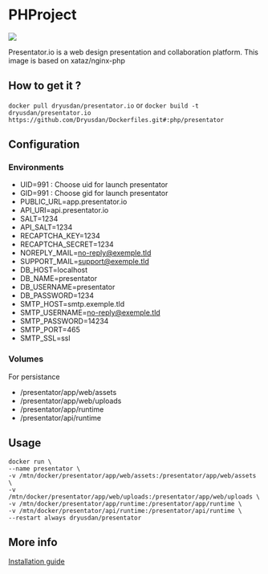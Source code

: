 # PHProject

[![](https://images.microbadger.com/badges/image/dryusdan/presentator.io.svg)](https://microbadger.com/images/dryusdan/presentator.io "Get your own image badge on microbadger.com")

Presentator.io is a web design presentation and collaboration platform. This image is based on xataz/nginx-php

## How to get it ?

`docker pull dryusdan/presentator.io`
or
`docker build -t dryusdan/presentator.io https://github.com/Dryusdan/Dockerfiles.git#:php/presentator`

## Configuration

### Environments

- UID=991 : Choose uid for launch presentator
- GID=991 : Choose gid for launch presentator
- PUBLIC_URL=app.presentator.io
- API_URI=api.presentator.io
- SALT=1234 
- API_SALT=1234 
- RECAPTCHA_KEY=1234 
- RECAPTCHA_SECRET=1234 
- NOREPLY_MAIL=no-reply@exemple.tld 
- SUPPORT_MAIL=support@exemple.tld 
- DB_HOST=localhost 
- DB_NAME=presentator 
- DB_USERNAME=presentator 
- DB_PASSWORD=1234 
- SMTP_HOST=smtp.exemple.tld 
- SMTP_USERNAME=no-reply@exemple.tld 
- SMTP_PASSWORD=14234 
- SMTP_PORT=465 
- SMTP_SSL=ssl


### Volumes
For persistance
- /presentator/app/web/assets 
- /presentator/app/web/uploads 
- /presentator/app/runtime 
- /presentator/api/runtime 

## Usage
```
docker run \
--name presentator \
-v /mtn/docker/presentator/app/web/assets:/presentator/app/web/assets \
-v /mtn/docker/presentator/app/web/uploads:/presentator/app/web/uploads \
-v /mtn/docker/presentator/app/runtime:/presentator/app/runtime \
-v /mtn/docker/presentator/api/runtime:/presentator/api/runtime \
--restart always dryusdan/presentator
```

## More info 
[Installation guide](https://github.com/ganigeorgiev/presentator/blob/master/docs/start-installation.md)
